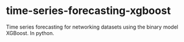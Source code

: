 # time-series-forecasting-xgboost
Time series forecasting for networking datasets using the binary model XGBoost. In python.
